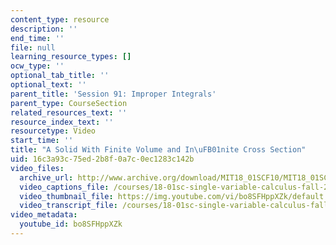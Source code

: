 ```yaml
---
content_type: resource
description: ''
end_time: ''
file: null
learning_resource_types: []
ocw_type: ''
optional_tab_title: ''
optional_text: ''
parent_title: 'Session 91: Improper Integrals'
parent_type: CourseSection
related_resources_text: ''
resource_index_text: ''
resourcetype: Video
start_time: ''
title: "A Solid With Finite Volume and In\uFB01nite Cross Section"
uid: 16c3a93c-75ed-2b8f-0a7c-0ec1283c142b
video_files:
  archive_url: http://www.archive.org/download/MIT18_01SCF10/MIT18_01SCF10Rec_69a_300k.mp4
  video_captions_file: /courses/18-01sc-single-variable-calculus-fall-2010/bf6b38b22d6856189abd26fe651a5a5c_bo8SFHppXZk.vtt
  video_thumbnail_file: https://img.youtube.com/vi/bo8SFHppXZk/default.jpg
  video_transcript_file: /courses/18-01sc-single-variable-calculus-fall-2010/19b6bb768766f15797133a0c77cf5699_bo8SFHppXZk.pdf
video_metadata:
  youtube_id: bo8SFHppXZk
---
```


